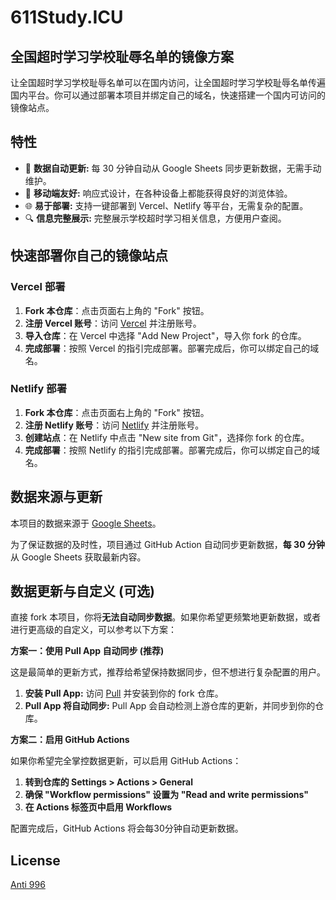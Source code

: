 # 611Study.ICU

## 全国超时学习学校耻辱名单的镜像方案

让全国超时学习学校耻辱名单可以在国内访问，让全国超时学习学校耻辱名单传遍国内平台。你可以通过部署本项目并绑定自己的域名，快速搭建一个国内可访问的镜像站点。

## 特性

- 🔄 **数据自动更新:** 每 30 分钟自动从 Google Sheets 同步更新数据，无需手动维护。
- 📱 **移动端友好:** 响应式设计，在各种设备上都能获得良好的浏览体验。
- 🌐 **易于部署:** 支持一键部署到 Vercel、Netlify 等平台，无需复杂的配置。
- 🔍 **信息完整展示:** 完整展示学校超时学习相关信息，方便用户查阅。

## 快速部署你自己的镜像站点

### Vercel 部署

1. **Fork 本仓库**：点击页面右上角的 "Fork" 按钮。
2. **注册 Vercel 账号**：访问 [Vercel](https://vercel.com) 并注册账号。
3. **导入仓库**：在 Vercel 中选择 "Add New Project"，导入你 fork 的仓库。
4. **完成部署**：按照 Vercel 的指引完成部署。部署完成后，你可以绑定自己的域名。

### Netlify 部署

1. **Fork 本仓库**：点击页面右上角的 "Fork" 按钮。
2. **注册 Netlify 账号**：访问 [Netlify](https://netlify.com) 并注册账号。
3. **创建站点**：在 Netlify 中点击 "New site from Git"，选择你 fork 的仓库。
4. **完成部署**：按照 Netlify 的指引完成部署。部署完成后，你可以绑定自己的域名。

## 数据来源与更新

本项目的数据来源于 [Google Sheets](https://docs.google.com/spreadsheets/d/1P48quxwMv9XsYQhXjLOvTRRq8tt3ahJnkbXo4VCxjLc/edit?gid=1615412834)。

为了保证数据的及时性，项目通过 GitHub Action 自动同步更新数据，**每 30 分钟** 从 Google Sheets 获取最新内容。

## 数据更新与自定义 (可选)

直接 fork 本项目，你将**无法自动同步数据**。如果你希望更频繁地更新数据，或者进行更高级的自定义，可以参考以下方案：

**方案一：使用 Pull App 自动同步 (推荐)**

这是最简单的更新方式，推荐给希望保持数据同步，但不想进行复杂配置的用户。

1. **安装 Pull App:**  访问 [Pull](https://github.com/apps/pull) 并安装到你的 fork 仓库。
2. **Pull App 将自动同步:** Pull App 会自动检测上游仓库的更新，并同步到你的仓库。

**方案二：启用 GitHub Actions**

如果你希望完全掌控数据更新，可以启用 GitHub Actions：

1. **转到仓库的 Settings > Actions > General**
2. **确保 "Workflow permissions" 设置为 "Read and write permissions"**
3. **在 Actions 标签页中启用 Workflows**

配置完成后，GitHub Actions 将会每30分钟自动更新数据。

## License

[Anti 996](LICENSE)